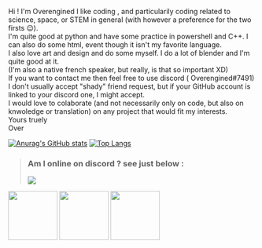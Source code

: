 Hi ! I'm Overengined
I like coding , and particularily coding related to science, space, or STEM in general (with however a preference for the two firsts 😉). <br />
I'm quite good at python and have some practice in powershell and C++. I can also do some html, event though it isn't my favorite language. <br />
I also love art and design and do some myself. I do a lot of blender and I'm quite good at it. <br />
(I'm also a native french speaker, but really, is that so important XD) <br />
If you want to contact me then feel free to use discord ( Overengined#7491) I don't usually accept "shady" friend request, but if your GitHub account is linked to your discord one, I might accept. <br />
I would love to colaborate (and not necessarily only on code, but also on knwoledge or translation) on any project that would fit my interests. <br /> 
Yours truely <br />
Over <br />

[![Anurag's GitHub stats](https://github-readme-stats.vercel.app/api?username=Hyperengined&show_icons=true&theme=react)](https://github.com/anuraghazra/github-readme-stats)
[![Top Langs](https://github-readme-stats.vercel.app/api/top-langs/?username=Hyperengined&layout=compact&theme=react)](https://github.com/anuraghazra/github-readme-stats)
<br />
> ### Am I online on discord ? see just below : <br />
> <img src="https://discord.c99.nl/widget/theme-1/713064556242665624.png" >
<img src=https://download.blender.org/branding/community/blender_community_badge_white.png width=100> <img src=https://isocpp.org/assets/images/cpp_logo.png width=100> <img src=https://upload.wikimedia.org/wikipedia/commons/thumb/c/c3/Python-logo-notext.svg/165px-Python-logo-notext.svg.png width=100>
<!---
Hyperengined/Hyperengined is a ✨ special ✨ repository because its `README.md` (this file) appears on your GitHub profile.
You can click the Preview link to take a look at your changes.
--->
